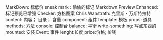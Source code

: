 ﻿MarkDown: 标低价
sneak mark : 偷偷的标记
Markdown Preview Enhanced: 标记预览已增强
Checker: 方格图案
Chris Wanstrath: 克里斯・万斯特拉特
content: 内容； 目录； 含量
component: 组件
template: 模板
props: 道具
methods: 方法
console: 控制台
balance: 平衡
write-something: 写点东西的
mounted: 安装
Event: 事件
lenght:长度
price:价格; 价钱